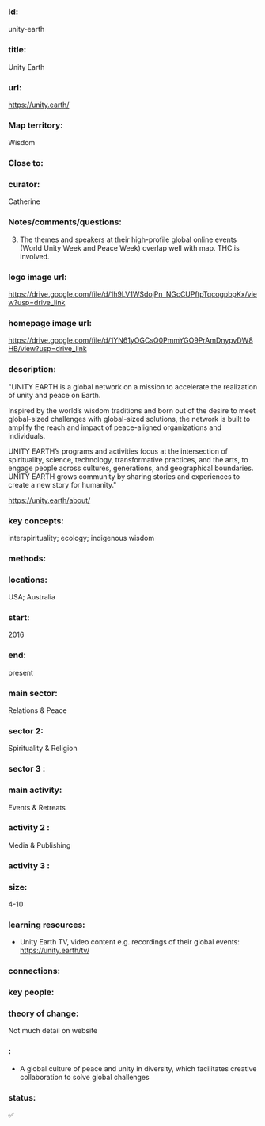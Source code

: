 ### id: 
  unity-earth
### title: 
  Unity Earth
### url: 
  https://unity.earth/
### Map territory: 
  Wisdom
### Close to: 
  
### curator: 
  Catherine
### Notes/comments/questions: 
  3. The themes and speakers at their high-profile global online events (World Unity Week and Peace Week) overlap well with map. THC is involved.
### logo image url: 
  https://drive.google.com/file/d/1h9LV1WSdojPn_NGcCUPftpTqcogpbpKx/view?usp=drive_link
### homepage image url: 
  https://drive.google.com/file/d/1YN61yOGCsQ0PmmYGO9PrAmDnypvDW8HB/view?usp=drive_link
### description: 
  "UNITY EARTH is a global network on a mission to accelerate the realization of unity and peace on Earth.

Inspired by the world’s wisdom traditions and born out of the desire to meet global-sized challenges with global-sized solutions, the network is built to amplify the reach and impact of peace-aligned organizations and individuals.

UNITY EARTH’s programs and activities focus at the intersection of spirituality, science, technology, transformative practices, and the arts, to engage people across cultures, generations, and geographical boundaries. UNITY EARTH grows community by sharing stories and experiences to create a new story for humanity."

https://unity.earth/about/ 
### key concepts: 
  interspirituality; ecology; indigenous wisdom
### methods: 
  
### locations: 
  USA; Australia
### start: 
  2016
### end: 
  present
### main sector: 
  Relations & Peace
### sector 2: 
  Spirituality & Religion
### sector 3 : 
  
### main activity: 
  Events & Retreats
### activity 2 : 
  Media & Publishing
### activity 3 : 
  
### size: 
  4-10
### learning resources: 
  - Unity Earth TV, video content e.g. recordings of their global events: https://unity.earth/tv/ 
### connections: 
  
### key people: 
  
### theory of change: 
  Not much detail on website
### : 
  - A global culture of peace and unity in diversity, which facilitates creative collaboration to solve global challenges
### status: 
  ✅
